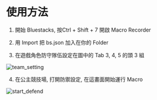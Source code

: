 # 使用方法

1. 開始 Bluestacks, 按Ctrl + Shift + 7 開啟 Macro Recorder

2. 用 Import 把 bs.json 加入在你的 Folder

3. 在遊戲角色防守隊伍設定在圖中的 Tab 3, 4, 5 的頭 3 組

![team_setting](https://na.cx/i/Hg5uKX7.png)

4. 在公主競技場, 打開防禦設定, 在這畫面開始運行 Macro

![start_defend](https://na.cx/i/04w52KQ.png)

